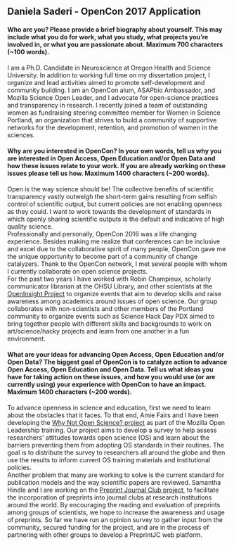 ## Daniela Saderi - OpenCon 2017 Application

#### Who are you? Please provide a brief biography about yourself. This may include what you do for work, what you study, what projects you’re involved in, or what you are passionate about. Maximum 700 characters (~100 words).
I am a Ph.D. Candidate in Neuroscience at Oregon Health and Science University. In addition to working full time on my dissertation 
project, I organize and lead activities aimed to promote self-development and community building. I am an OpenCon alum, ASAPbio Ambassador, 
and Mozilla Science Open Leader, and I advocate for open-science practices and transparency in research. I recently joined a team of 
outstanding women as fundraising steering committee member for Women in Science Portland, an organization that strives to build a community of supportive networks for the development, retention, and promotion of women in the sciences.

#### Why are you interested in OpenCon? In your own words, tell us why you are interested in Open Access, Open Education and/or Open Data and how these issues relate to your work. If you are already working on these issues please tell us how. Maximum 1400 characters (~200 words).

Open is the way science should be! The collective benefits of scientific transparency vastly outweigh the short-term gains resulting from selfish control of scientific output, but current policies are not enabling openness as they could. I want to work towards the development of standards in which openly sharing scientific outputs is the default and indicative of high quality science.  
Professionally and personally, OpenCon 2016 was a life changing experience. Besides making me realize that conferences can be inclusive and excel due to the collaborative spirit of many people, OpenCon gave me the unique opportunity to become part of a community of change catalyzers. Thank to the OpenCon network, I met several people with whom I currently collaborate on open science projects.  
For the past two years I have worked with Robin Champieux, scholarly communicator librarian at the OHSU Library, and other scientists at the [OpenInsight Project](http://openinsightpdx.com/) to organize events that aim to develop skills and raise awareness among academics around issues of open science. Our group collaborates with non-scientists and other members of the Portland community to organize events such as Science Hack Day PDX aimed to bring together people with different skills and backgrounds to work on art/science/hacky projects and learn from one another in a fun environment. 
 

#### What are your ideas for advancing Open Access, Open Education and/or Open Data? The biggest goal of OpenCon is to catalyze action to advance Open Access, Open Education and Open Data. Tell us what ideas you have for taking action on these issues, and how you would use (or are currently using) your experience with OpenCon to have an impact. Maximum 1400 characters (~200 words).
To advance openness in science and education, first we need to learn about the obstacles that it faces. To that end, Amie Fairs and I have been developing the [Why Not Open Science? project](https://github.com/dasaderi/WhyNotOpenScience) as part of the Mozilla Open Leadership training. Our project aims to develop a survey to help assess researchers' attitudes towards open science (OS) and learn about the barriers preventing them from adopting OS standards in their routines. The goal is to distribute the survey to researchers all around the globe and then use the results to inform current OS training materials and institutional policies.  
Another problem that many are working to solve is the current standard for publication models and the way scientific papers are reviewed. Samantha Hindle and I are working on the [Preprint Journal Club project](https://github.com/SamanthaHindle/preprint_JournalClub), to facilitate the incorporation of preprints into journal clubs at research institutions around the world. By encouraging the reading and evaluation of preprints among groups of scientists, we hope to increase the awareness and usage of preprints. So far we have run an opinion survey to gather input from the community, secured funding for the project, and are in the process of partnering with other groups to develop a PreprintJC web platform.
